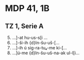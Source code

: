 # MDP 41, 1B
## TZ 1, Serie A

5. ...]-at hu-us-s[i ...
6. ...]-ši-ih {d}In-šu-uš-[...
7. ...]-ih ú sig-ra-tu₄-me ki-[...
8. ...]ú-me {d}In-šu-uš-na-ak ul-l[i...
